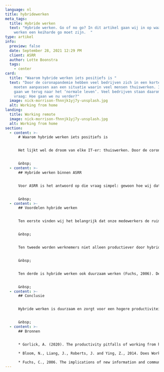 ```yaml
---
language: nl
title: hybridewerken
meta_tags:
  title: Hybride werken
  text: "Hybride werken. Go of no go? In dit artikel gaan wij in op waarom hybride
    werken een keiharde go moet zijn.  "
type: artikel
info:
  preview: false
  date: September 28, 2021 12:29 PM
  client: ASRR
  author: Lotte Boonstra
  tags:
    - center
card:
  title: "Waarom hybride werken iets positiefs is "
  text: "Door de coronapandemie hebben veel bedrijven zich in een korte tijd
    moeten aanpassen aan een situatie waarin veel mensen thuiswerken. Inmiddels
    gaan we terug naar het ‘normale leven’. Veel bedrijven staan daarom voor de
    vraag: Hoe gaan we nu verder?"
  image: nick-morrison-fhnnjk1yj7y-unsplash.jpg
  alt: Working from home
landing:
  title: Working remote
  image: nick-morrison-fhnnjk1yj7y-unsplash.jpg
  alt: Working from home
section:
  - content: >-
      # Waarom hybride werken iets positiefs is


      Het lijkt wel de droom van elke IT-er: thuiswerken. Door de coronapandemie is die droom werkelijkheid geworden, maar voor veel bedrijven was dit een grote uitdaging. Zij hebben zich in een korte tijd moeten aanpassen aan een situatie waarin mensen veel thuiswerken. Inmiddels gaan we terug naar het ‘normale leven’. Veel bedrijven staan daarom voor de vraag: Hoe gaan we nu verder?


      &nbsp;
  - content: >-
      ## Hybride werken binnen ASRR


      Voor ASRR is het antwoord op die vraag simpel: gewoon hoe wij dat al deden. De keuze om naar kantoor te komen of vanuit huis te werken, ligt bij de werknemer. Er zijn allerlei redenen waarom werknemers de voorkeur geven aan thuiswerken, zoals reistijd, reisgeld, flexibele werktijden etc. Wij zijn van mening dat onze medewerkers productiever en gelukkiger zijn als zij zelf hun werkweek mogen indelen. Daarom krijgen zij de ruimte om tijd- en plaatsonafhankelijk te werken. Alle medewerkers hebben 24/7 toegang tot verschillende online platforms om te kunnen communiceren, samen te werken en planningen te maken. ASRR heeft zich dus onbedoeld al voorbereid op de huidige situatie. Hybride werken brengt nou eenmaal veel voordelen met zich mee.


      &nbsp;
  - content: >-
      ## Voordelen hybride werken


      Ten eerste vinden wij het belangrijk dat onze medewerkers de ruimte hebben een werkschema te kiezen dat bij hen past. Uit onderzoek is immers gebleken dat werknemers 13.5% productiever zijn wanneer zij hybride werken (Gorlick, 2020). In huis zijn vaak minder afleidingen dan op kantoor. Hierdoor kan in een kortere tijd meer werk worden gedaan. Ook het vervallen van de reistijd leidt tot een hogere productiviteit en concentratie gedurende de dag. In plaats van urenlange vergaderingen zijn binnen ASRR korte en bondige online meetings de norm.


      &nbsp;


      Ten tweede worden werknemers niet alleen productiever door hybride te werken, maar ook gelukkiger. Zij kunnen hun werk, privé-situaties en persoonlijke behoeften namelijk naar eigen inzicht combineren waardoor zij beter in hun vel zitten (Bloom, Liang, Roberts and Ying, 2014). 


      &nbsp;


      Ten derde is hybride werken ook duurzaam werken (Fuchs, 2006). De hoeveelheid energie en materialen die gebruikt worden, zijn lager wanneer werknemers hybride werken. Bovendien heeft deze manier van werken ook een positieve invloed op hun energie, omdat zij aan het einde van een werkdag minder vermoeid zijn. Hybride werken is dus goed voor the people, the planet and the profit. Wil je meer weten over duurzaamheid en duurzaamheid binnen ASRR klik dan [hier. ](https://asrr.nl/blog/artikel/duurzaamheid)[](https://asrr.nl/blog/artikel/duurzaamheid)


      &nbsp;
  - content: >-
      ## Conclusie


      Hybride werken is duurzaam en zorgt voor een hogere productiviteit en gelukkige werknemers. Dat is waarom de medewerkers van ASRR al hybride werkten, maar ook hybride blijven werken.


      &nbsp;
  - content: >-
      ## Bronnen


      * Gorlick, A. (2020). The productivity pitfalls of working from home in the age of COVID-19. *Stanford News*.

      * Bloom, N., Liang, J., Roberts, J. and Ying, Z., 2014. Does Working from Home Work? Evidence from a Chinese Experiment*.* The Quarterly Journal of Economics*, 130(1), pp.165-218.

      * Fuchs, C., 2006. The implications of new information and communication technologies for sustainability. Environment, Development and Sustainability, 10(3), pp.291-309.
---
```

